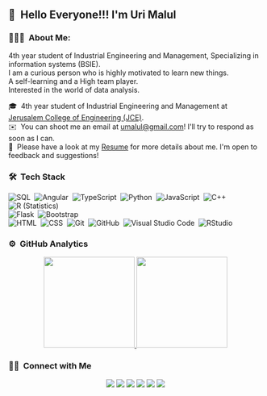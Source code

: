  ## 👋 &nbsp;Hello Everyone!!! I'm Uri Malul

### 👨🏻‍💻 &nbsp;About Me:
4th year student of Industrial Engineering and Management,
Specializing in information systems (BSIE).<br>
I am a curious person who is highly motivated to learn new things.<br>
A self-learning and a High team player.<br>
Interested in the world of data analysis.

🎓 &nbsp;4th year student of Industrial Engineering and Management at [Jerusalem College of Engineering (JCE)](https://english.jce.ac.il/).\
✉️ &nbsp;You can shoot me an email at umalul@gmail.com! I'll try to respond as soon as I can.\
📄 &nbsp;Please have a look at my [Resume](@urimalul) for more details about me. I'm open to feedback and suggestions!

### 🛠 &nbsp;Tech Stack

![SQL](https://img.shields.io/badge/-SQL-05122A?style=flat&logo=SQL)&nbsp;
![Angular](https://img.shields.io/badge/-Angular-05122A?style=flat&logo=Angular)&nbsp;
![TypeScript](https://img.shields.io/badge/-TypeScript-05122A?style=flat&logo=TypeScript)&nbsp;
![Python](https://img.shields.io/badge/-Python-05122A?style=flat&logo=python)&nbsp;
![JavaScript](https://img.shields.io/badge/-JavaScript-05122A?style=flat&logo=javascript)&nbsp;
![C++](https://img.shields.io/badge/-C++-05122A?style=flat&logo=C%2B%2B&logoColor=00599C)&nbsp;
![R (Statistics)](https://img.shields.io/badge/-R-05122A?style=flat&logo=R&logoColor=276DC3)\
![Flask](https://img.shields.io/badge/-Flask-05122A?style=flat&logo=flask)&nbsp;
![Bootstrap](https://img.shields.io/badge/-Bootstrap-05122A?style=flat&logo=bootstrap&logoColor=563D7C)\
![HTML](https://img.shields.io/badge/-HTML-05122A?style=flat&logo=HTML5)&nbsp;
![CSS](https://img.shields.io/badge/-CSS-05122A?style=flat&logo=CSS3&logoColor=1572B6)&nbsp;
![Git](https://img.shields.io/badge/-Git-05122A?style=flat&logo=git)&nbsp;
![GitHub](https://img.shields.io/badge/-GitHub-05122A?style=flat&logo=github)&nbsp;
![Visual Studio Code](https://img.shields.io/badge/-Visual%20Studio%20Code-05122A?style=flat&logo=visual-studio-code&logoColor=007ACC)&nbsp;
![RStudio](https://img.shields.io/badge/-RStudio-05122A?style=flat&logo=rstudio)&nbsp;

### ⚙️ &nbsp;GitHub Analytics

<p align="center">
<a href="https://github.com/Namlul">
  <img height="180em" src="https://github-readme-stats-eight-theta.vercel.app/api?username=Namlul&show_icons=true&theme=algolia&include_all_commits=true&count_private=true"/>
  <img height="180em" src="https://github-readme-stats-eight-theta.vercel.app/api/top-langs/?username=Namlul&layout=compact&langs_count=8&theme=algolia"/>
</a>
</p>

### 🤝🏻 &nbsp;Connect with Me

<p align="center">
<a href="www.linkedin.com/in/uri-malul"><img src="https://img.shields.io/badge/-Uri%20Malul-0077B5?style=flat&logo=Linkedin&logoColor=white"/></a>
 <a href="https://bitbucket.org/umalul/"><img src="https://img.shields.io/badge/-umalul-0077B5?style=flat&logo=bitbucket&logoColor=white"/></a>
<a href="mailto:umalul@gmail.com"><img src="https://img.shields.io/badge/-umalul@gmail.com-D14836?style=flat&logo=Gmail&logoColor=white"/></a>
<a href="https://www.instagram.com/uri_malul/"><img src="https://img.shields.io/badge/-@uri_malul-E4405F?style=flat&logo=Instagram&logoColor=white"/></a>
<a href="https://www.facebook.com/uri.malul"><img src="https://img.shields.io/badge/-@uri.malul-1877F2?style=flat&logo=Facebook&logoColor=white"/></a>
<a href="https://twitter.com/UMalul"><img src="https://img.shields.io/badge/-UMalul-0077B5?style=flat&logo=twitter&logoColor=white"/></a>
</p>
